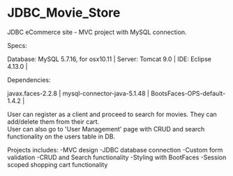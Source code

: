 # JDBC_Movie_Store
JDBC eCommerce site - MVC project with MySQL connection.

Specs:

Database: MySQL 5.7.16, for osx10.11 | 
Server: Tomcat 9.0 | 
IDE: Eclipse 4.13.0 | 

Dependencies:

javax.faces-2.2.8 | 
mysql-connector-java-5.1.48 | 
BootsFaces-OPS-default-1.4.2 | 

User can register as a client and proceed to search for movies.  They can add/delete them from their cart.  
User can also go to 'User Management' page with CRUD and search functionality on the users table in DB.

Projects includes:
-MVC design
-JDBC database connection
-Custom form validation
-CRUD and Search functionality
-Styling with BootFaces
-Session scoped shopping cart functionality
